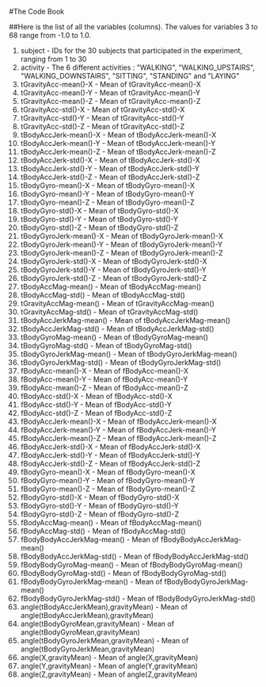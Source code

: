 #The Code Book


##Here is the list of all the variables (columns).  The values for variables 3 to 68 range from -1.0 to 1.0.

1. subject - IDs for the 30 subjects that participated in the experiment, ranging from 1 to 30
2. activity - The 6 different activities : "WALKING", "WALKING_UPSTAIRS", "WALKING_DOWNSTAIRS", "SITTING", "STANDING" and "LAYING"
3. tGravityAcc-mean()-X         - Mean of tGravityAcc-mean()-X 
4. tGravityAcc-mean()-Y         - Mean of tGravityAcc-mean()-Y
5. tGravityAcc-mean()-Z         - Mean of tGravityAcc-mean()-Z
6. tGravityAcc-std()-X          - Mean of tGravityAcc-std()-X
7. tGravityAcc-std()-Y          - Mean of tGravityAcc-std()-Y 
8. tGravityAcc-std()-Z          - Mean of tGravityAcc-std()-Z
9. tBodyAccJerk-mean()-X        - Mean of tBodyAccJerk-mean()-X
10. tBodyAccJerk-mean()-Y - Mean of tBodyAccJerk-mean()-Y 
11. tBodyAccJerk-mean()-Z - Mean of tBodyAccJerk-mean()-Z 
12. tBodyAccJerk-std()-X - Mean of tBodyAccJerk-std()-X 
13. tBodyAccJerk-std()-Y - Mean of tBodyAccJerk-std()-Y
14. tBodyAccJerk-std()-Z - Mean of tBodyAccJerk-std()-Z
15. tBodyGyro-mean()-X - Mean of tBodyGyro-mean()-X
16. tBodyGyro-mean()-Y - Mean of tBodyGyro-mean()-Y 
17. tBodyGyro-mean()-Z - Mean of tBodyGyro-mean()-Z
18. tBodyGyro-std()-X - Mean of tBodyGyro-std()-X
19. tBodyGyro-std()-Y - Mean of tBodyGyro-std()-Y
20. tBodyGyro-std()-Z - Mean of tBodyGyro-std()-Z
21. tBodyGyroJerk-mean()-X - Mean of tBodyGyroJerk-mean()-X
22. tBodyGyroJerk-mean()-Y - Mean of  tBodyGyroJerk-mean()-Y
23. tBodyGyroJerk-mean()-Z - Mean of tBodyGyroJerk-mean()-Z
24. tBodyGyroJerk-std()-X - Mean of tBodyGyroJerk-std()-X 
25. tBodyGyroJerk-std()-Y - Mean of tBodyGyroJerk-std()-Y
26. tBodyGyroJerk-std()-Z - Mean of tBodyGyroJerk-std()-Z
27. tBodyAccMag-mean() - Mean of tBodyAccMag-mean()
28. tBodyAccMag-std() - Mean of tBodyAccMag-std()
29. tGravityAccMag-mean() - Mean of tGravityAccMag-mean() 
30. tGravityAccMag-std() - Mean of tGravityAccMag-std()
31. tBodyAccJerkMag-mean() - Mean of tBodyAccJerkMag-mean()
32. tBodyAccJerkMag-std() - Mean of tBodyAccJerkMag-std() 
33. tBodyGyroMag-mean() - Mean of tBodyGyroMag-mean()
34. tBodyGyroMag-std() - Mean of tBodyGyroMag-std()
35. tBodyGyroJerkMag-mean() - Mean of tBodyGyroJerkMag-mean()
36. tBodyGyroJerkMag-std() - Mean of tBodyGyroJerkMag-std()
37. fBodyAcc-mean()-X - Mean of fBodyAcc-mean()-X 
38. fBodyAcc-mean()-Y - Mean of fBodyAcc-mean()-Y
39. fBodyAcc-mean()-Z - Mean of fBodyAcc-mean()-Z
40. fBodyAcc-std()-X - Mean of fBodyAcc-std()-X
41. fBodyAcc-std()-Y - Mean of fBodyAcc-std()-Y
42. fBodyAcc-std()-Z - Mean of fBodyAcc-std()-Z
43. fBodyAccJerk-mean()-X - Mean of fBodyAccJerk-mean()-X
44. fBodyAccJerk-mean()-Y - Mean of fBodyAccJerk-mean()-Y
45. fBodyAccJerk-mean()-Z - Mean of fBodyAccJerk-mean()-Z
46. fBodyAccJerk-std()-X - Mean of fBodyAccJerk-std()-X
47. fBodyAccJerk-std()-Y - Mean of fBodyAccJerk-std()-Y
48. fBodyAccJerk-std()-Z - Mean of fBodyAccJerk-std()-Z
49. fBodyGyro-mean()-X - Mean of fBodyGyro-mean()-X
50. fBodyGyro-mean()-Y - Mean of fBodyGyro-mean()-Y
51. fBodyGyro-mean()-Z - Mean of fBodyGyro-mean()-Z
52. fBodyGyro-std()-X - Mean of fBodyGyro-std()-X
53. fBodyGyro-std()-Y - Mean of fBodyGyro-std()-Y
54. fBodyGyro-std()-Z - Mean of fBodyGyro-std()-Z
55. fBodyAccMag-mean() - Mean of fBodyAccMag-mean()
56. fBodyAccMag-std() - Mean of fBodyAccMag-std() 
57. fBodyBodyAccJerkMag-mean() - Mean of fBodyBodyAccJerkMag-mean()
58. fBodyBodyAccJerkMag-std() - Mean of fBodyBodyAccJerkMag-std()
59. fBodyBodyGyroMag-mean() - Mean of fBodyBodyGyroMag-mean()
60. fBodyBodyGyroMag-std() - Mean of fBodyBodyGyroMag-std()
61. fBodyBodyGyroJerkMag-mean() - Mean of fBodyBodyGyroJerkMag-mean()
62. fBodyBodyGyroJerkMag-std() - Mean of fBodyBodyGyroJerkMag-std()
63. angle(tBodyAccJerkMean),gravityMean) - Mean of angle(tBodyAccJerkMean),gravityMean)
64. angle(tBodyGyroMean,gravityMean) - Mean of angle(tBodyGyroMean,gravityMean) 
65. angle(tBodyGyroJerkMean,gravityMean) - Mean of angle(tBodyGyroJerkMean,gravityMean)
66. angle(X,gravityMean) - Mean of angle(X,gravityMean)
67. angle(Y,gravityMean) - Mean of angle(Y,gravityMean)
68. angle(Z,gravityMean) - Mean of angle(Z,gravityMean)
